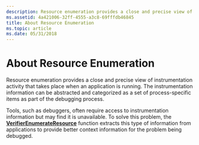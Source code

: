 ```yaml
---
description: Resource enumeration provides a close and precise view of instrumentation activity that takes place when an application is running.
ms.assetid: 4a421006-32ff-4555-a3c8-69fffdb46845
title: About Resource Enumeration
ms.topic: article
ms.date: 05/31/2018
---
```


# About Resource Enumeration

Resource enumeration provides a close and precise view of instrumentation activity that takes place when an application is running. The instrumentation information can be abstracted and categorized as a set of process-specific items as part of the debugging process.

Tools, such as debuggers, often require access to instrumentation information but may find it is unavailable. To solve this problem, the [**VerifierEnumerateResource**](/windows/desktop/api/Avrfsdk/nf-avrfsdk-verifierenumerateresource) function extracts this type of information from applications to provide better context information for the problem being debugged.

 

 



